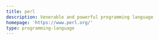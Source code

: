 ```yaml
---
title: perl
description: Venerable and powerful programming language
homepage: 'https://www.perl.org/'
type: programming-language
---
```

